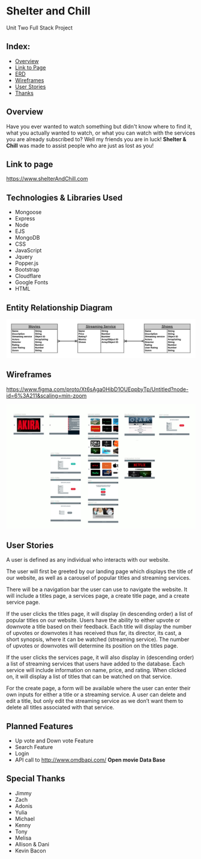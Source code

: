 # Shelter and Chill
Unit Two Full Stack Project


## Index:

- [Overview](#Overview)
- [Link to Page](#Link-to-page)
- [ERD](#Entity-Relationship-Diagram)
- [Wireframes](#wireframes)
- [User Stories](#User-Stories)
- [Thanks](#Special-Thanks)


## Overview

Have you ever wanted to watch something but didn't know where to find it, what you actually wanted to watch, or what you can watch with the services you are already subscribed to? Well my friends you are in luck! **Shelter & Chill** was made to assist people who are just as lost as you!


## Link to page

https://www.shelterAndChill.com


## Technologies & Libraries Used

* Mongoose
* Express
* Node
* EJS 
* MongoDB
* CSS
* JavaScript
* Jquery
* Popper.js
* Bootstrap
* Cloudflare
* Google Fonts
* HTML

## Entity Relationship Diagram

![ERD](./assets/ERD.jpeg)


## Wireframes

https://www.figma.com/proto/Xt6sAga0HibD1OUEppbyTp/Untitled?node-id=6%3A211&scaling=min-zoom

![Wireframes](./assets/wireframe.jpg)


## User Stories

A user is defined as any individual who interacts with our website. 

The user will first be greeted by our landing page which displays the title of our website, as well as a carousel of popular titles and streaming services.

There will be a navigation bar the user can use to navigate the website. It will include a titles page, a services page, a create title page, and a create service page. 

If the user clicks the titles page, it will display (in descending order) a list of popular titles on our website. Users have the ability to either upvote or downvote a title based on their feedback. Each title will display the number of upvotes or downvotes it has received thus far, its director, its cast, a short synopsis, where it can be watched (streaming service). The number of upvotes or downvotes will determine its position on the titles page. 

If the user clicks the services page, it will also display in (descending order) a list of streaming services that users have added to the database. Each service will include information on name, price, and rating. When clicked on, it will display a list of titles that can be watched on that service. 

For the create page, a form will be available where the user can enter their own inputs for either a title or a streaming service. A user can delete and edit a title, but only edit the streaming service as we don’t want them to delete all titles associated with that service. 

## Planned Features


* Up vote and Down vote Feature
* Search Feature
* Login
* API call to http://www.omdbapi.com/ **Open movie Data Base**

## Special Thanks


* Jimmy
* Zach
* Adonis
* Yulia
* Michael
* Kenny
* Tony
* Melisa
* Allison & Dani
* Kevin Bacon



